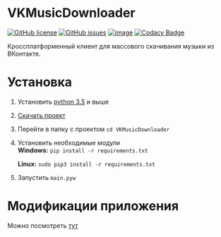 # VKMusicDownloader
[![GitHub license](https://img.shields.io/github/license/keyzt/VKMusicDownloader.svg)](https://github.com/keyzt/VKMusicDownloader/blob/master/LICENSE)
[![GitHub issues](https://img.shields.io/github/issues/keyzt/VKMusicDownloader.svg)](https://github.com/keyzt/VKMusicDownloader/issues)
[![image](https://img.shields.io/github/contributors/keyzt/VKMusicDownloader.svg)](https://github.com/keyzt/VKMusicDownloader/graphs/contributors)
[![Codacy Badge](https://api.codacy.com/project/badge/Grade/f78dc27112a842b8a51bc2b66e317cd2)](https://www.codacy.com/app/keyzt/VKMusicDownloader?utm_source=github.com&amp;utm_medium=referral&amp;utm_content=keyzt/VKMusicDownloader&amp;utm_campaign=Badge_Grade)

Кроссплатформенный клиент для массового скачивания музыки из ВКонтакте.

# **Установка**

1.  Установить [python 3.5](https://www.python.org/) и выше 
2.  [Скачать проект](https://github.com/keyzt/VKMusicDownloader/archive/master.zip)
3.  Перейти в папку с проектом `cd VKMusicDownloader`
4.  Установить необходимые модули  
    **Windows:** `pip install -r requirements.txt`
   
    **Linux:** `sudo pip3 install -r requirements.txt`
5.  Запустить `main.pyw`


# **Модификации приложения**

Можно посмотреть [тут](https://github.com/keyzt/VKMusicDownloader/network/members)

